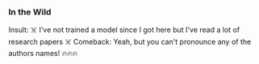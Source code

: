 ### In the Wild

Insult: ☠️ I've not trained a model since I got here  but I've read a lot of research papers ☠️
Comeback: Yeah, but you can't pronounce any of the authors names! 🔥🔥🔥

